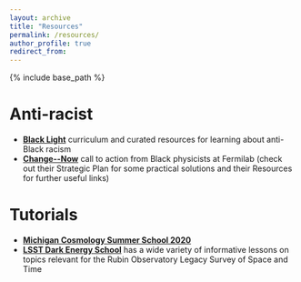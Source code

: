 ```yaml
---
layout: archive
title: "Resources"
permalink: /resources/
author_profile: true
redirect_from:
---
```


{% include base_path %}


Anti-racist
=======
* **[Black Light](https://thisisblacklight.com/)** curriculum and curated resources for learning about anti-Black racism
* **[Change--Now](https://changenowphysics.com/)** call to action from Black physicists at Fermilab (check out their Strategic Plan for some practical solutions and their Resources for further useful links)

Tutorials
=======
* **[Michigan Cosmology Summer School 2020](https://sites.google.com/a/umich.edu/cosmology-summer-school-2020/schedule-of-events)**
* **[LSST Dark Energy School](https://lsstdesc.org/pages/DESchool.html)** has a wide variety of informative lessons on topics relevant for the Rubin Observatory Legacy Survey of Space and Time

